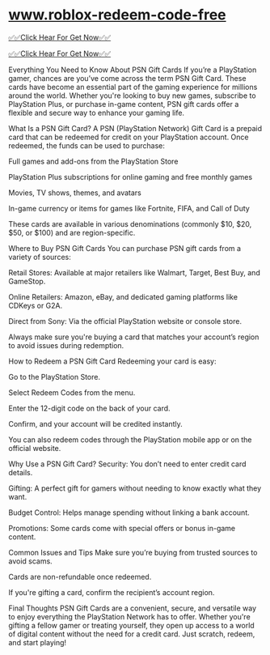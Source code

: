 # www.roblox-redeem-code-free

[✅✅Click Hear For Get Now✅✅](https://amuletsourcemadden.com/yf78mhfxyz?key=f8c0c725e12aca341bdc9dcf529358d0)

[✅✅Click Hear For Get Now✅✅](https://amuletsourcemadden.com/yf78mhfxyz?key=f8c0c725e12aca341bdc9dcf529358d0)

Everything You Need to Know About PSN Gift Cards
If you’re a PlayStation gamer, chances are you’ve come across the term PSN Gift Card. These cards have become an essential part of the gaming experience for millions around the world. Whether you're looking to buy new games, subscribe to PlayStation Plus, or purchase in-game content, PSN gift cards offer a flexible and secure way to enhance your gaming life.

What Is a PSN Gift Card?
A PSN (PlayStation Network) Gift Card is a prepaid card that can be redeemed for credit on your PlayStation account. Once redeemed, the funds can be used to purchase:

Full games and add-ons from the PlayStation Store

PlayStation Plus subscriptions for online gaming and free monthly games

Movies, TV shows, themes, and avatars

In-game currency or items for games like Fortnite, FIFA, and Call of Duty

These cards are available in various denominations (commonly $10, $20, $50, or $100) and are region-specific.

Where to Buy PSN Gift Cards
You can purchase PSN gift cards from a variety of sources:

Retail Stores: Available at major retailers like Walmart, Target, Best Buy, and GameStop.

Online Retailers: Amazon, eBay, and dedicated gaming platforms like CDKeys or G2A.

Direct from Sony: Via the official PlayStation website or console store.

Always make sure you're buying a card that matches your account’s region to avoid issues during redemption.

How to Redeem a PSN Gift Card
Redeeming your card is easy:

Go to the PlayStation Store.

Select Redeem Codes from the menu.

Enter the 12-digit code on the back of your card.

Confirm, and your account will be credited instantly.

You can also redeem codes through the PlayStation mobile app or on the official website.

Why Use a PSN Gift Card?
Security: You don’t need to enter credit card details.

Gifting: A perfect gift for gamers without needing to know exactly what they want.

Budget Control: Helps manage spending without linking a bank account.

Promotions: Some cards come with special offers or bonus in-game content.

Common Issues and Tips
Make sure you’re buying from trusted sources to avoid scams.

Cards are non-refundable once redeemed.

If you're gifting a card, confirm the recipient’s account region.

Final Thoughts
PSN Gift Cards are a convenient, secure, and versatile way to enjoy everything the PlayStation Network has to offer. Whether you're gifting a fellow gamer or treating yourself, they open up access to a world of digital content without the need for a credit card. Just scratch, redeem, and start playing!
